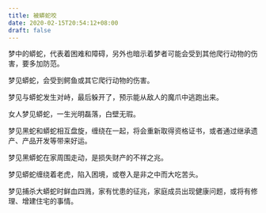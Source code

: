 ```yaml
---
title: 被蟒蛇咬
date: 2020-02-15T20:54:12+08:00
draft: false
---
```


梦中的蟒蛇，代表着困难和障碍，另外也暗示着梦者可能会受到其他爬行动物的伤害，要多加防范。




梦见蟒蛇，会受到鳄鱼或其它爬行动物的伤害。




梦见与蟒蛇发生对峙，最后躲开了，预示能从敌人的魔爪中逃跑出来。




女人梦见蟒蛇，一生光明磊落，白壁无瑕。




梦见黑蛇和蟒蛇相互盘旋，缠绕在一起，将会重新取得资格证书，或者通过继承遗产、产品开发等带来好运。




梦见黑蟒蛇在家周围走动，是损失财产的不祥之兆。




梦见蟒蛇缠绕着老虎，陷入困境，或卷入是非之中而大吃苦头。




梦见捕杀大蟒蛇时鲜血四溅，家有忧患的征兆，家庭成员出现健康问题，或将有修理、增建住宅的事情。

